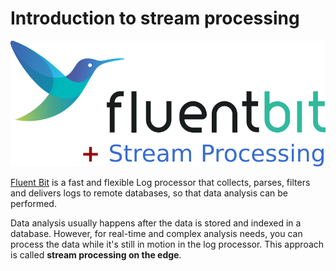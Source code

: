 # Introduction to stream processing

![](../.gitbook/assets/stream_processor.png)

[Fluent Bit](https://fluentbit.io) is a fast and flexible Log processor that collects, parses, filters and delivers logs to remote databases, so that data analysis can be performed.

Data analysis usually happens after the data is stored and indexed in a database. However, for real-time and complex analysis needs, you can process the data while it's still in motion in the log processor. This approach is called **stream processing on the edge**.
